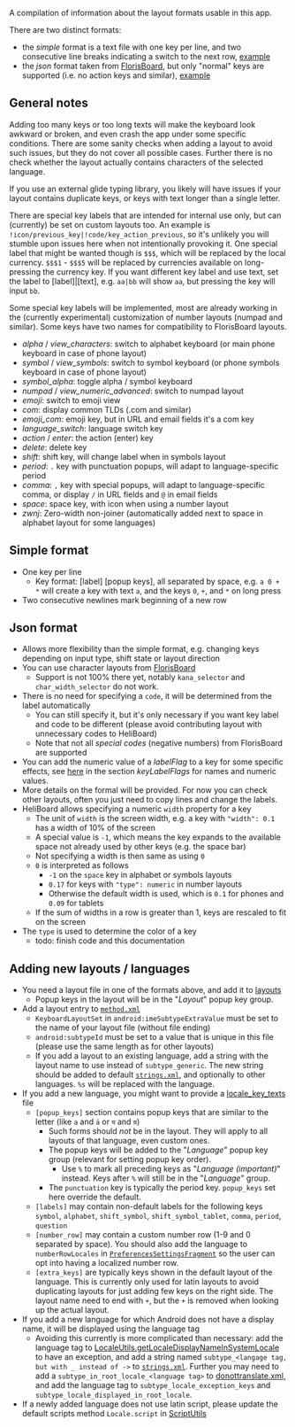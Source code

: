 A compilation of information about the layout formats usable in this app.

There are two distinct formats:
* the _simple_ format is a text file with one key per line, and two consecutive line breaks indicating a switch to the next row, [example](app/src/main/assets/layouts/qwerty.txt)
* the _json_ format taken from [FlorisBoard](https://github.com/florisboard/florisboard/blob/master/CONTRIBUTING.md#adding-the-layout), but only "normal" keys are supported (i.e. no action keys and similar), [example](app/src/main/assets/layouts/azerty.json)

## General notes
Adding too many keys or too long texts will make the keyboard look awkward or broken, and even crash the app under some specific conditions.
There are some sanity checks when adding a layout to avoid such issues, but they do not cover all possible cases.
Further there is no check whether the layout actually contains characters of the selected language.

If you use an external glide typing library, you likely will have issues if your layout contains duplicate keys, or keys with text longer than a single letter.

There are special key labels that are intended for internal use only, but can (currently) be set on custom layouts too. An example is `!icon/previous_key|!code/key_action_previous`, so it's unlikely you will stumble upon issues here when not intentionally provoking it.
One special label that might be wanted though is `$$$`, which will be replaced by the local currency. `$$$1` - `$$$5` will be replaced by currencies available on long-pressing the currency key.
If you want different key label and use text, set the label to [label]|[text], e.g. `aa|bb` will show `aa`, but pressing the key will input `bb`.

Some special key labels will be implemented, most are already working in the (currently experimental) customization of number layouts (numpad and similar). Some keys have two names for compatibility to FlorisBoard layouts.
* _alpha_ / _view_characters_: switch to alphabet keyboard (or main phone keyboard in case of phone layout)
* _symbol_ / _view_symbols_: switch to symbol keyboard (or phone symbols keyboard in case of phone layout)
* _symbol_alpha_: toggle alpha / symbol keyboard
* _numpad_ / _view_numeric_advanced_: switch to numpad layout
* _emoji_: switch to emoji view
* _com_: display common TLDs (.com and similar)
* _emoji_com_: emoji key, but in URL and email fields it's a com key
* _language_switch_: language switch key
* _action_ / _enter_: the action (enter) key
* _delete_: delete key
* _shift_: shift key, will change label when in symbols layout
* _period_: `.` key with punctuation popups, will adapt to language-specific period
* _comma_: `,` key with special popups, will adapt to language-specific comma, or display `/` in URL fields and `@` in email fields
* _space_: space key, with icon when using a number layout
* _zwnj_: Zero-width non-joiner (automatically added next to space in alphabet layout for some languages)

## Simple format
* One key per line
  * Key format: [label] [popup keys], all separated by space, e.g. `a 0 + *` will create a key with text `a`, and the keys `0`, `+`, and `*` on long press
* Two consecutive newlines mark beginning of a new row

## Json format
* Allows more flexibility than the simple format, e.g. changing keys depending on input type, shift state or layout direction
* You can use character layouts from [FlorisBoard](https://github.com/florisboard/florisboard/blob/master/CONTRIBUTING.md#adding-the-layout)
  * Support is not 100% there yet, notably `kana_selector` and `char_width_selector` do not work.
* There is no need for specifying a `code`, it will be determined from the label automatically
  * You can still specify it, but it's only necessary if you want key label and code to be different (please avoid contributing layout with unnecessary codes to HeliBoard)
  * Note that not all _special codes_ (negative numbers) from FlorisBoard are supported
* You can add the numeric value of a _labelFlag_ to a key for some specific effects, see [here](app/src/main/res/values/attrs.xml) in the section _keyLabelFlags_ for names and numeric values.
* More details on the formal will be provided. For now you can check other layouts, often you just need to copy lines and change the labels.
* HeliBoard allows specifying a numeric `width` property for a key
  * The unit of `width` is the screen width, e.g. a key with `"width": 0.1` has a width of 10% of the screen
  * A special value is `-1`, which means the key expands to the available space not already used by other keys (e.g. the space bar)
  * Not specifying a width is then same as using `0`
  * `0` is interpreted as follows
    * `-1` on the `space` key in alphabet or symbols layouts
    * `0.17` for keys with `"type": numeric` in number layouts
    * Otherwise the default width is used, which is `0.1` for phones and `0.09` for tablets
  * If the sum of widths in a row is greater than 1, keys are rescaled to fit on the screen
* The `type` is used to determine the color of a key
  * todo: finish code and this documentation

## Adding new layouts / languages
* You need a layout file in one of the formats above, and add it to [layouts](app/src/main/assets/layouts)
  * Popup keys in the layout will be in the "_Layout_" popup key group.
* Add a layout entry to [`method.xml`](app/src/main/res/xml/method.xml)
  * `KeyboardLayoutSet` in `android:imeSubtypeExtraValue` must be set to the name of your layout file (without file ending)
  * `android:subtypeId` must be set to a value that is unique in this file (please use the same length as for other layouts)
  * If you add a layout to an existing language, add a string with the layout name to use instead of `subtype_generic`. The new string should be added to default [`strings.xml`](/app/src/main/res/values/strings.xml), and optionally to other languages. `%s` will be replaced with the language.
* If you add a new language, you might want to provide a [locale_key_texts](/app/src/main/assets/locale_key_texts) file
  * `[popup_keys]` section contains popup keys that are similar to the letter (like `a` and `ä` or `य` and `य़`)
    * Such forms should _not_ be in the layout. They will apply to all layouts of that language, even custom ones.
    * The popup keys will be added to the "_Language_" popup key group (relevant for setting popup key order).
      * Use `%` to mark all preceding keys as "_Language (important)_" instead. Keys after `%` will still be in the "_Language_" group.
    * The `punctuation` key is typically the period key. `popup_keys` set here override the default.
  * `[labels]` may contain non-default labels for the following keys `symbol`, `alphabet`, `shift_symbol`, `shift_symbol_tablet`, `comma`, `period`, `question`
  * `[number_row]` may contain a custom number row (1-9 and 0 separated by space). You should also add the language to `numberRowLocales` in [`PreferencesSettingsFragment`](app/src/main/java/helium314/keyboard/latin/settings/PreferencesSettingsFragment.java) so the user can opt into having a localized number row.
  * `[extra_keys]` are typically keys shown in the default layout of the language. This is currently only used for latin layouts to avoid duplicating layouts for just adding few keys on the right side. The layout name need to end with `+`, but the `+` is removed when looking up the actual layout.
* If you add a new language for which Android does not have a display name, it will be displayed using the language tag
  * Avoiding this currently is more complicated than necessary: add the language tag to [LocaleUtils.getLocaleDisplayNameInSystemLocale](/app/src/main/java/helium314/keyboard/latin/common/LocaleUtils.kt#L181) to have an exception, and add a string named `subtype_<langage tag, but with _ instead of ->` to [`strings.xml`](/app/src/main/res/values/strings.xml). Further you may need to add a `subtype_in_root_locale_<language tag>` to [donottranslate.xml](/app/src/main/res/values/donottranslate.xml), and add the language tag to `subtype_locale_exception_keys` and `subtype_locale_displayed_in_root_locale`.
* If a newly added language does not use latin script, please update the default scripts method `Locale.script` in [ScriptUtils](app/src/main/java/helium314/keyboard/latin/utils/ScriptUtils.kt)
